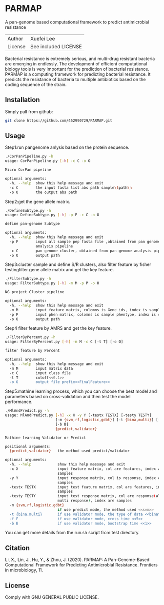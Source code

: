 # PARMAP
A pan-genome based computational framework to predict antimicrobial resistance

| | |
|---|---|
| Author | Xuefei Lee |
| License | See included LICENSE |

Bacterial resistance is extremely serious, and multi-drug resistant bacteria are emerging in endlessly. The development of efficient computational biology tools is very important for the prediction of bacterial resistance. PARMAP is a computing framework for predicting bacterial resistance. It predicts the resistance of bacteria to multiple antibiotics based on the coding sequence of the strain.

Installation
------------
Simply pull from github:

```bash
git clone https://github.com/452990729/PARMAP.git
```


Usage
-----
Step1:run pangenome anlysis based on the protein sequence.

```bash
./CorPanPipeline.py -h
usage: CorPanPipeline.py [-h] -c C -o O

Micro CorPan pipeline

optional arguments:
  -h, --help  show this help message and exit
  -c C        the input fasta list abs path sample\tpath\n
  -o O        the output abs path
```
Step2:get the gene allele matrix.
```bash
./DefineSubtype.py -h
usage: DefineSubtype.py [-h] -p P -c C -o O

define pan-genome Subtype

optional arguments:
  -h, --help  show this help message and exit
  -p P        input all sample pep fasta file ,obtained from pan genome
              analysis pipeline
  -c C        pan-genome cluster, obtained from pan genome analysis pipeline
  -o O        output path
```
Step3:cluster sample and define S/R clusters, also filter feature by fisher testingfilter gene allele matrix and get the key feature.
```bash
./FilterSubtype.py -h
usage: FilterSubtype.py [-h] -m M -p P -o O

NG project Cluster pipeline

optional arguments:
  -h, --help  show this help message and exit
  -m M        input feature matrix, colomns is Gene ids, index is sample
  -p P        input phen matrix, colomns is sample phentype, index is sample
  -o O        output path
```
Step4 filter feature by AMRS and get the key feature.
```bash
./FilterByPercent.py -h
usage: FilterByPercent.py [-h] -m M -c C [-t T] [-o O]

filter feature by Percent

optional arguments:
  -h, --help  show this help message and exit
  -m M        input matrix data
  -c C        input class file
  -t T        cutoff<<0.1>>
  -o O        output file prefix<<FinalFeature>>
```
Step5:mathine learning process, which you can choose the best model and parameters based on cross-validation and then test the model performance.
```bash
./MlAndPredict.py -h
usage: MlAndPredict.py [-h] -x X -y Y [-testx TESTX] [-testy TESTY]
                       [-m {svm,rf,logistic,gdbt}] [-t {bina,multi}] [-f F]
                       [-b B]
                       {predict,validator}

Mathine learning Validator or Predict

positional arguments:
  {predict,validator}   the method used predict/validator

optional arguments:
  -h, --help            show this help message and exit
  -x X                  input feature matrix, col are features, index are
                        samples
  -y Y                  input response matrix, col is response, index are
                        samples
  -testx TESTX          input test feature matrix, col are features, index are
                        samples
  -testy TESTY          input test response matrix, col are response(allow
                        multi response), index are samples
  -m {svm,rf,logistic,gdbt}
                        if use predict mode, the method used <<svm>>
  -t {bina,multi}       if use validator mode, the type of data <<bina>>
  -f F                  if use validator mode, cross time <<5>>
  -b B                  if use validator mode, bootstrap time <<1>>
```
You can get more details from the run.sh script from test directory.

Citation
--------
Li, X., Lin, J., Hu, Y., & Zhou, J. (2020). PARMAP: A Pan-Genome-Based Computational Framework for Predicting Antimicrobial Resistance. Frontiers in microbiology, 11.

License
-------
Comply with GNU GENERAL PUBLIC LICENSE.
